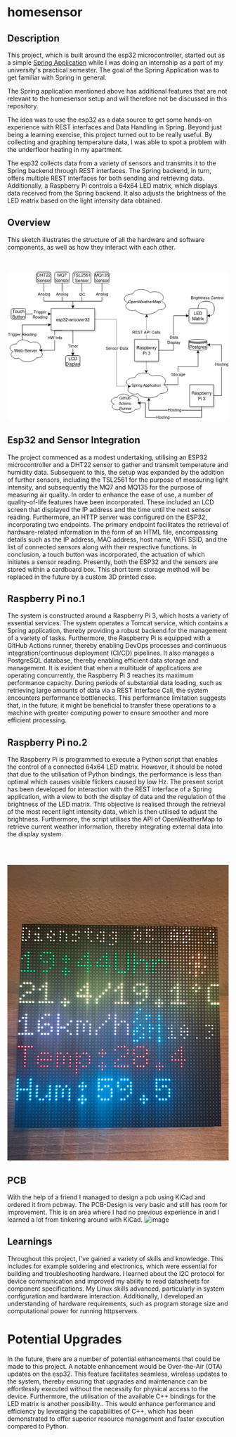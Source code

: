 # homesensor

## Description
This project, which is built around the esp32 microcontroller, started out as a simple [Spring Application](https://github.com/lal02/Centralized-Web-Application) while I was doing an internship as a part of my university's practical semester. 
The goal of the Spring Application was to get familiar with Spring in general.

The Spring application mentioned above has additional features that are not relevant to the homesensor setup and will therefore not be discussed in this repository.

The idea was to use the esp32 as a data source to get some hands-on experience with REST interfaces and Data Handling in Spring. 
Beyond just being a learning exercise, this project turned out to be really useful. 
By collecting and graphing temperature data, I was able to spot a problem with the underfloor heating in my apartment.

The esp32 collects data from a variety of sensors and transmits it to the Spring backend through REST interfaces. 
The Spring backend, in turn, offers multiple REST interfaces for both sending and retrieving data. 
Additionally, a Raspberry Pi controls a 64x64 LED matrix, which displays data received from the Spring backend. 
It also adjusts the brightness of the LED matrix based on the light intensity data obtained.

## Overview
This sketch illustrates the structure of all the hardware and software components, as well as how they interact with each other.

<br> </br>
![architecture.jpeg](https://github.com/lal02/homesensor/blob/main/architecture.jpg)

## Esp32 and Sensor Integration
The project commenced as a modest undertaking, utilising an ESP32 microcontroller and a DHT22 sensor to gather and transmit temperature and humidity data. 
Subsequent to this, the setup was expanded by the addition of further sensors, including the TSL2561 for the purpose of measuring light intensity, and subsequently the MQ7 and MQ135 for the purpose of measuring air quality. 
In order to enhance the ease of use, a number of quality-of-life features have been incorporated. 
These included an LCD screen that displayed the IP address and the time until the next sensor reading. 
Furthermore, an HTTP server was configured on the ESP32, incorporating two endpoints. 
The primary endpoint facilitates the retrieval of hardware-related information in the form of an HTML file, encompassing details such as the IP address, MAC address, host name, WiFi SSID, and the list of connected sensors along with their respective functions. 
In conclusion, a touch button was incorporated, the actuation of which initiates a sensor reading.
Presently, both the ESP32 and the sensors are stored within a cardboard box. 
This short term storage method will be replaced in the future by a custom 3D printed case.

## Raspberry Pi no.1 
The system is constructed around a Raspberry Pi 3, which hosts a variety of essential services. 
The system operates a Tomcat service, which contains a Spring application, thereby providing a robust backend for the management of a variety of tasks. 
Furthermore, the Raspberry Pi is equipped with a GitHub Actions runner, thereby enabling DevOps processes and continuous integration/continuous deployment (CI/CD) pipelines. 
It also manages a PostgreSQL database, thereby enabling efficient data storage and management.
It is evident that when a multitude of applications are operating concurrently, the Raspberry Pi 3 reaches its maximum performance capacity. 
During periods of substantial data loading, such as retrieving large amounts of data via a REST Interface Call, the system encounters performance bottlenecks. 
This performance limitation suggests that, in the future, it might be beneficial to transfer these operations to a machine with greater computing power to ensure smoother and more efficient processing.

## Raspberry Pi no.2
The Raspberry Pi is programmed to execute a Python script that enables the control of a connected 64x64 LED matrix. 
However, it should be noted that due to the utilisation of Python bindings, the performance is less than optimal which causes visible flickers caused by low Hz. 
The present script has been developed for interaction with the REST interface of a Spring application, with a view to both the display of data and the regulation of the brightness of the LED matrix. 
This objective is realised through the retrieval of the most recent light intensity data, which is then utilised to adjust the brightness. 
Furthermore, the script utilises the API of OpenWeatherMap to retrieve current weather information, thereby integrating external data into the display system.

<br> </br>

![matrix.jpeg](https://github.com/lal02/homesensor/blob/main/matrix.jpeg)


## PCB
With the help of a friend I managed to design a pcb using KiCad and ordered it from pcbway.
The PCB-Design is very basic and still has room for improvement. 
This is an area where I had no previous experience in and I learned a lot from tinkering around with KiCad.
<img width="1420" height="1432" alt="image" src="https://github.com/user-attachments/assets/c27b0b09-86a5-4110-8d3c-307a3753b372" />


## Learnings
Throughout this project, I've gained a variety of skills and knowledge. 
This includes for example soldering and electronics, which were essential for building and troubleshooting hardware. 
I learned about the I2C protocol for device communication and improved my ability to read datasheets for component specifications. 
My Linux skills advanced, particularly in system configuration and hardware interaction. 
Additionally, I developed an understanding of hardware requirements, such as program storage size and computational power for running httpservers.


# Potential Upgrades
In the future, there are a number of potential enhancements that could be made to this project. 
A notable enhancement would be Over-the-Air (OTA) updates on the esp32. 
This feature facilitates seamless, wireless updates to the system, thereby ensuring that upgrades and maintenance can be effortlessly executed without the necessity for physical access to the device.
Furthermore, the utilisation of the available C++ bindings for the LED matrix is another possibility..
This would enhance performance and efficiency by leveraging the capabilities of C++, which has been demonstrated to offer superior resource management and faster execution compared to Python.
